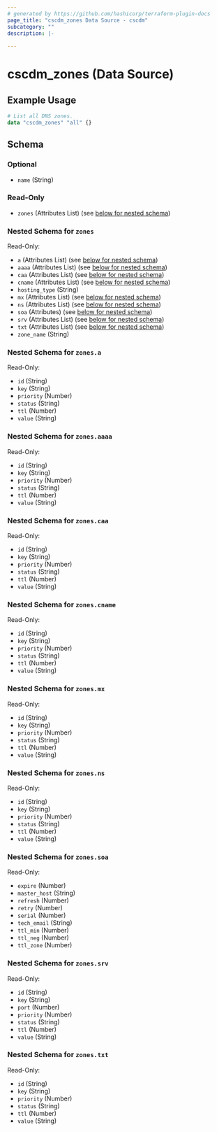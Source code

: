 ```yaml
---
# generated by https://github.com/hashicorp/terraform-plugin-docs
page_title: "cscdm_zones Data Source - cscdm"
subcategory: ""
description: |-
  
---
```


# cscdm_zones (Data Source)



## Example Usage

```terraform
# List all DNS zones.
data "cscdm_zones" "all" {}
```

<!-- schema generated by tfplugindocs -->
## Schema

### Optional

- `name` (String)

### Read-Only

- `zones` (Attributes List) (see [below for nested schema](#nestedatt--zones))

<a id="nestedatt--zones"></a>
### Nested Schema for `zones`

Read-Only:

- `a` (Attributes List) (see [below for nested schema](#nestedatt--zones--a))
- `aaaa` (Attributes List) (see [below for nested schema](#nestedatt--zones--aaaa))
- `caa` (Attributes List) (see [below for nested schema](#nestedatt--zones--caa))
- `cname` (Attributes List) (see [below for nested schema](#nestedatt--zones--cname))
- `hosting_type` (String)
- `mx` (Attributes List) (see [below for nested schema](#nestedatt--zones--mx))
- `ns` (Attributes List) (see [below for nested schema](#nestedatt--zones--ns))
- `soa` (Attributes) (see [below for nested schema](#nestedatt--zones--soa))
- `srv` (Attributes List) (see [below for nested schema](#nestedatt--zones--srv))
- `txt` (Attributes List) (see [below for nested schema](#nestedatt--zones--txt))
- `zone_name` (String)

<a id="nestedatt--zones--a"></a>
### Nested Schema for `zones.a`

Read-Only:

- `id` (String)
- `key` (String)
- `priority` (Number)
- `status` (String)
- `ttl` (Number)
- `value` (String)


<a id="nestedatt--zones--aaaa"></a>
### Nested Schema for `zones.aaaa`

Read-Only:

- `id` (String)
- `key` (String)
- `priority` (Number)
- `status` (String)
- `ttl` (Number)
- `value` (String)


<a id="nestedatt--zones--caa"></a>
### Nested Schema for `zones.caa`

Read-Only:

- `id` (String)
- `key` (String)
- `priority` (Number)
- `status` (String)
- `ttl` (Number)
- `value` (String)


<a id="nestedatt--zones--cname"></a>
### Nested Schema for `zones.cname`

Read-Only:

- `id` (String)
- `key` (String)
- `priority` (Number)
- `status` (String)
- `ttl` (Number)
- `value` (String)


<a id="nestedatt--zones--mx"></a>
### Nested Schema for `zones.mx`

Read-Only:

- `id` (String)
- `key` (String)
- `priority` (Number)
- `status` (String)
- `ttl` (Number)
- `value` (String)


<a id="nestedatt--zones--ns"></a>
### Nested Schema for `zones.ns`

Read-Only:

- `id` (String)
- `key` (String)
- `priority` (Number)
- `status` (String)
- `ttl` (Number)
- `value` (String)


<a id="nestedatt--zones--soa"></a>
### Nested Schema for `zones.soa`

Read-Only:

- `expire` (Number)
- `master_host` (String)
- `refresh` (Number)
- `retry` (Number)
- `serial` (Number)
- `tech_email` (String)
- `ttl_min` (Number)
- `ttl_neg` (Number)
- `ttl_zone` (Number)


<a id="nestedatt--zones--srv"></a>
### Nested Schema for `zones.srv`

Read-Only:

- `id` (String)
- `key` (String)
- `port` (Number)
- `priority` (Number)
- `status` (String)
- `ttl` (Number)
- `value` (String)


<a id="nestedatt--zones--txt"></a>
### Nested Schema for `zones.txt`

Read-Only:

- `id` (String)
- `key` (String)
- `priority` (Number)
- `status` (String)
- `ttl` (Number)
- `value` (String)
